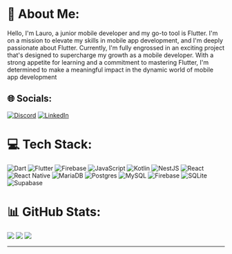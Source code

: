 # 💫 About Me:
Hello, I'm Lauro, a junior mobile developer and my go-to tool is Flutter. I'm on a mission to elevate my skills in mobile app development, and I'm deeply passionate about Flutter. Currently, I'm fully engrossed in an exciting project that's designed to supercharge my growth as a mobile developer. With a strong appetite for learning and a commitment to mastering Flutter, I'm determined to make a meaningful impact in the dynamic world of mobile app development


## 🌐 Socials:
[![Discord](https://img.shields.io/badge/Discord-%237289DA.svg?logo=discord&logoColor=white)](https://discord.gg/lauro_al) [![LinkedIn](https://img.shields.io/badge/LinkedIn-%230077B5.svg?logo=linkedin&logoColor=white)](https://linkedin.com/in/lauro-silva) 

# 💻 Tech Stack:
![Dart](https://img.shields.io/badge/dart-%230175C2.svg?style=for-the-badge&logo=dart&logoColor=white) ![Flutter](https://img.shields.io/badge/Flutter-%2302569B.svg?style=for-the-badge&logo=Flutter&logoColor=white)  ![Firebase](https://img.shields.io/badge/firebase-%23039BE5.svg?style=for-the-badge&logo=firebase) ![JavaScript](https://img.shields.io/badge/javascript-%23323330.svg?style=for-the-badge&logo=javascript&logoColor=%23F7DF1E) ![Kotlin](https://img.shields.io/badge/kotlin-%237F52FF.svg?style=for-the-badge&logo=kotlin&logoColor=white) ![NestJS](https://img.shields.io/badge/nestjs-%23E0234E.svg?style=for-the-badge&logo=nestjs&logoColor=white) ![React](https://img.shields.io/badge/react-%2320232a.svg?style=for-the-badge&logo=react&logoColor=%2361DAFB) ![React Native](https://img.shields.io/badge/react_native-%2320232a.svg?style=for-the-badge&logo=react&logoColor=%2361DAFB) ![MariaDB](https://img.shields.io/badge/MariaDB-003545?style=for-the-badge&logo=mariadb&logoColor=white) ![Postgres](https://img.shields.io/badge/postgres-%23316192.svg?style=for-the-badge&logo=postgresql&logoColor=white) ![MySQL](https://img.shields.io/badge/mysql-%2300000f.svg?style=for-the-badge&logo=mysql&logoColor=white) ![Firebase](https://img.shields.io/badge/Firebase-039BE5?style=for-the-badge&logo=Firebase&logoColor=white) ![SQLite](https://img.shields.io/badge/sqlite-%2307405e.svg?style=for-the-badge&logo=sqlite&logoColor=white) ![Supabase](https://img.shields.io/badge/Supabase-3ECF8E?style=for-the-badge&logo=supabase&logoColor=white)
# 📊 GitHub Stats:
![](https://github-readme-stats.vercel.app/api?username=lauro-silva44&theme=dark&hide_border=false&include_all_commits=false&count_private=false)
![](https://github-readme-streak-stats.herokuapp.com/?user=lauro-silva44&theme=dark&hide_border=false)
![](https://github-readme-stats.vercel.app/api/top-langs/?username=lauro-silva44&theme=dark&hide_border=false&include_all_commits=false&count_private=false&layout=compact)

---

